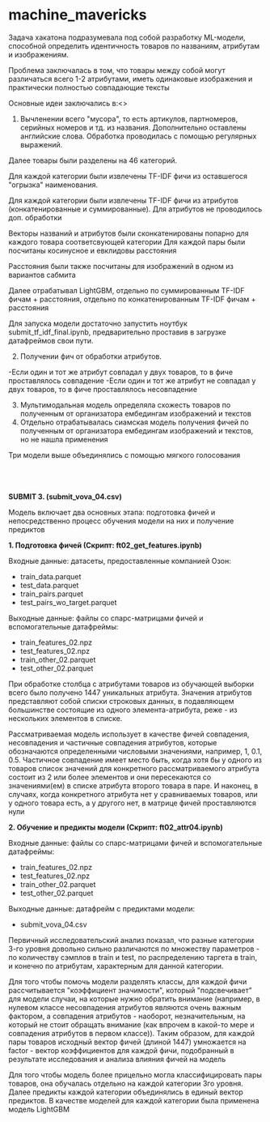 # machine_mavericks

Задача хакатона подразумевала под собой разработку ML-модели, способной определить идентичность товаров по названиям, атрибутам и изображениям. 

Проблема заключалась в том, что товары между собой могут различаться всего 1-2 атрибутами, иметь одинаковые изображения и практически полностью совпадающие тексты

Основные идеи заключались в:<>

1) Вычленении всего "мусора", то есть артикулов, партномеров, серийных номеров и тд. из названия. Дополнительно оставлены английские слова. Обработка проводилась с помощью регулярных выражений.

Далее товары были разделены на 46 категорий. 

Для каждой категории были извлечены TF-IDF фичи из оставшегося "огрызка" наименования.

Для каждой категории были извлечены TF-IDF фичи из атрибутов (конкатенированные и суммированные). Для атрибутов не проводилось доп. обработки

Векторы названий и атрибутов были сконкатенированы попарно для каждого товара соответсвующей категории
Для каждой пары были посчитаны косинусное и евклидовы расстояния

Расстояния были также посчитаны для изображений в одном из вариантов сабмита

Далее отрабатывал LightGBM, отдельно по суммированным TF-IDF фичам + расстояния, отдельно по конкатенированным TF-IDF фичам + расстояния

Для запуска модели достаточно запустить ноутбук submit_tf_idf_final.ipynb, предварительно проставив в загрузке датафреймов свои пути.

2) Получении фич от обработки атрибутов. 

-Если один и тот же атрибут совпадал у двух товаров, то в фиче проставлялось совпадение
-Если один и тот же атрибут не совпадал у двух товаров, то в фиче проставлялось несовпадение


3) Мультимодальная модель определяла схожесть товаров по полученным от организатора ембедингам изображений и текстов
4) Отдельно отрабатывалась сиамская модель получения фичей по полученным от организатора ембедингам изображений и текстов, но не нашла применения

Три модели выше объединялись с помощью мягкого голосования



<br><br><br>
<b>SUBMIT 3. (submit_vova_04.csv)</b>

Модель включает два основных этапа: подготовка фичей и непосредственно процесс обучения модели на них и получение предиктов

<b>1. Подготовка фичей (Скрипт: ft02_get_features.ipynb)</b>

Входные данные: датасеты, предоставленные компанией Озон:<br>
* train_data.parquet<br>
* test_data.parquet<br>
* train_pairs.parquet<br>
* test_pairs_wo_target.parquet<br>

Выходные данные: файлы со спарс-матрицами фичей и вспомогательные датафреймы:<br>
* train_features_02.npz<br>
* test_features_02.npz<br>
* train_other_02.parquet<br>
* test_other_02.parquet<br>

При обработке столбца с атрибутами товаров из обучающей выборки всего было получено 1447 уникальных атрибута. Значения атрибутов представляют собой списки строковых данных, в подавляющем большинстве состоящие из одного элемента-атрибута, реже - из нескольких элементов в списке.

Рассматриваемая модель использует в качестве фичей совпадения, несовпадения и частичные совпадения атрибутов, которые обозначаются определенными числовыми значениями, например, 1, 0.1, 0.5. Частичное совпадение имеет место быть, когда хотя бы у одного из товаров список значений для конкретного рассматриваемого атрибута состоит из 2 или более элементов и они пересекаются со значениями(ем) в списке атрибута второго товара в паре. И наконец, в случаях, когда конкретного атрибута нет у сравниваемых товаров, или у одного товара есть, а у другого нет, в матрице фичей проставляются нули

<b>2. Обучение и предикты модели (Скрипт: ft02_attr04.ipynb)</b>

Входные данные: файлы со спарс-матрицами фичей и вспомогательные датафреймы:<br>
* train_features_02.npz<br>
* test_features_02.npz<br>
* train_other_02.parquet<br>
* test_other_02.parquet<br>

Выходные данные: датафрейм с предиктами модели:<br>
* submit_vova_04.csv

Первичный исследовательский анализ показал, что разные категории 3-го уровня довольно сильно различаются по множеству параметров - по количеству сэмплов в train и test, по распределению таргета в train, и конечно по атрибутам, характерным для данной категории.

Для того чтобы помочь модели разделять классы, для каждой фичи рассчитывается "коэффициент значимости", который "подсвечивает" для модели случаи, на которые нужно обратить внимание (например, в нулевом классе несовпадения атрибутов являются очень важным фактором, а совпадения атрибутов - наоборот, незначительным, на который не стоит обращать внимание (как впрочем в какой-то мере и совпадения атрибутов в первом классе)). Таким образом, для каждой пары товаров исходный вектор фичей (длиной 1447) умножается на factor - вектор коэффициентов для каждой фичи, подобранный в результате исследования и анализа влияния фичей на модель

Для того чтобы модель более прицельно могла классифицировать пары товаров, она обучалась отдельно на каждой категории 3го уровня. Далее предикты каждой категории объединялись в единый вектор предиктов. В качестве моделей для каждой категории была применена модель LightGBM
